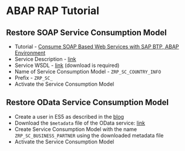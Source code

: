 # ABAP RAP Tutorial

## Restore SOAP Service Consumption Model
- Tutorial - [Consume SOAP Based Web Services with SAP BTP, ABAP Environment](https://developers.sap.com/tutorials/abap-environment-soap-web-services.html)
- Service Description - [link](http://webservices.oorsprong.org/websamples.countryinfo/CountryInfoService.wso)
- Service WSDL - [link](http://webservices.oorsprong.org/websamples.countryinfo/CountryInfoService.wso?WSDL) (download is required)
- Name of Service Consumption Model - `ZRP_SC_COUNTRY_INFO`
- Prefix - `ZRP_SC_`
- Activate the Service Consumption Model

## Restore OData Service Consumption Model
- Create a user in ES5 as described in the [blog](https://community.sap.com/t5/technology-blog-posts-by-sap/new-sap-gateway-demo-system-available/ba-p/13353480)
- Download the `$metadata` file of the OData service: [link](https://sapes5.sapdevcenter.com/sap/opu/odata/sap/ZE2E100_SOL_2_SRV/$metadata)
- Create Service Consumption Model with the name `ZRP_SC_BUSINESS_PARTNER` using the downloaded metadata file
- Activate the Service Consumption Model
